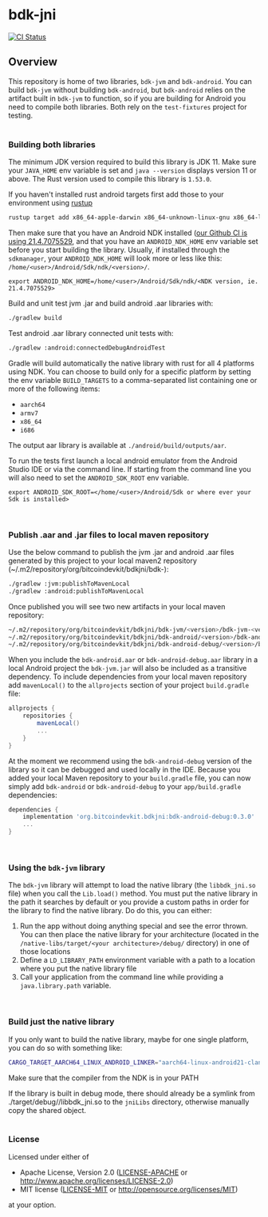 # bdk-jni

<a href="https://github.com/bitcoindevkit/bdk-jni/actions?query=workflow%3ACI"><img alt="CI Status" src="https://github.com/bitcoindevkit/bdk-jni/workflows/CI/badge.svg"></a>

## Overview

This repository is home of two libraries, `bdk-jvm` and `bdk-android`. You can build `bdk-jvm` without building `bdk-android`, but `bdk-android` relies on the artifact built in `bdk-jvm` to function, so if you are building for Android you need to compile both libraries. Both rely on the `test-fixtures` project for testing.  
<br/>

### Building both libraries
The minimum JDK version required to build this library is JDK 11. Make sure your `JAVA_HOME` env variable is set and `java --version` displays version 11 or above. The Rust version used to compile this library is `1.53.0`.

If you haven't installed rust android targets first add those to your environment using [rustup](https://www.rust-lang.org/learn/get-started)
```sh
rustup target add x86_64-apple-darwin x86_64-unknown-linux-gnu x86_64-linux-android aarch64-linux-android armv7-linux-androideabi i686-linux-android
```

Then make sure that you have an Android NDK installed ([our Github CI is using 21.4.7075529](https://github.com/actions/virtual-environments/blob/main/images/macos/macos-10.15-Readme.md), 
and that you have an `ANDROID_NDK_HOME` env variable set before you start building the library. 
Usually, if installed through the `sdkmanager`, your `ANDROID_NDK_HOME` will look more or less like 
this: `/home/<user>/Android/Sdk/ndk/<version>/`.

```
export ANDROID_NDK_HOME=/home/<user>/Android/Sdk/ndk/<NDK version, ie. 21.4.7075529>
```

Build and unit test jvm .jar and build android .aar libraries with:
```sh
./gradlew build
```

Test android .aar library connected unit tests with:
```sh
./gradlew :android:connectedDebugAndroidTest
```

Gradle will build automatically the native library with rust for all 4 platforms using NDK. You can 
choose to build only for a specific platform by setting the env variable `BUILD_TARGETS` to a 
comma-separated list containing one or more of the following items:

* `aarch64`
* `armv7`
* `x86_64`
* `i686`

The output aar library is available at `./android/build/outputs/aar`.

To run the tests first launch a local android emulator from the Android Studio IDE or via the 
command line. If starting from the command line you will also need to set the `ANDROID_SDK_ROOT` 
env variable.
```
export ANDROID_SDK_ROOT=</home/<user>/Android/Sdk or where ever your Sdk is installed>
```  
<br/>

### Publish .aar and .jar files to local maven repository

Use the below command to publish the jvm .jar and android .aar files generated by this project to 
your local maven2 repository (~/.m2/repository/org/bitcoindevkit/bdkjni/bdk-<jvm or android>):
```sh
./gradlew :jvm:publishToMavenLocal
./gradlew :android:publishToMavenLocal
```

Once published you will see two new artifacts in your local maven repository:
```sh
~/.m2/repository/org/bitcoindevkit/bdkjni/bdk-jvm/<version>/bdk-jvm-<version>.jar
~/.m2/repository/org/bitcoindevkit/bdkjni/bdk-android/<version>/bdk-android-<version>.aar
~/.m2/repository/org/bitcoindevkit/bdkjni/bdk-android-debug/<version>/bdk-android-debug-<version>.aar
```

When you include the `bdk-android.aar` or `bdk-android-debug.aar` library in a local Android project
the `bdk-jvm.jar` will also be included as a transitive dependency. To include dependencies from your
local maven repository add `mavenLocal()` to the `allprojects` section of your project 
`build.gradle` file:
```gradle
allprojects {
    repositories {
        mavenLocal()
        ...
    }
}
```

At the moment we recommend using the `bdk-android-debug` version of the library so it can be debugged 
and used locally in the IDE. Because you added your local Maven repository to your `build.gradle` 
file, you can now simply add `bdk-android` or `bdk-android-debug` to your `app/build.gradle` dependencies:
```gradle
dependencies {
    implementation 'org.bitcoindevkit.bdkjni:bdk-android-debug:0.3.0'
    ...
}
```  
<br/>

### Using the `bdk-jvm` library
The `bdk-jvm` library will attempt to load the native library (the `libbdk_jni.so` file) when you call the `Lib.load()` method. You must put the native library in the path it searches by default or you provide a custom paths in order for the library to find the native library. Do do this, you can either:
1. Run the app without doing anything special and see the error thrown. You can then place the native library for your architecture (located in the `/native-libs/target/<your architecture>/debug/` directory) in one of those locations
2. Define a `LD_LIBRARY_PATH` environment variable with a path to a location where you put the native library file
3. Call your application from the command line while providing a `java.library.path` variable.  
<br/>

### Build just the native library

If you only want to build the native library, maybe for one single platform, you can do so with something like:
```sh
CARGO_TARGET_AARCH64_LINUX_ANDROID_LINKER="aarch64-linux-android21-clang" CC="aarch64-linux-android21-clang" cargo build --target=aarch64-linux-android
```

Make sure that the compiler from the NDK is in your PATH

If the library is built in debug mode, there should already be a symlink from 
./target/debug/<target>/libbdk\_jni.so to the `jniLibs` directory, otherwise manually copy the shared object.  
<br/>

### License
Licensed under either of

- Apache License, Version 2.0 ([LICENSE-APACHE](LICENSE-APACHE) or http://www.apache.org/licenses/LICENSE-2.0)
- MIT license ([LICENSE-MIT](LICENSE-MIT) or http://opensource.org/licenses/MIT)

at your option.
